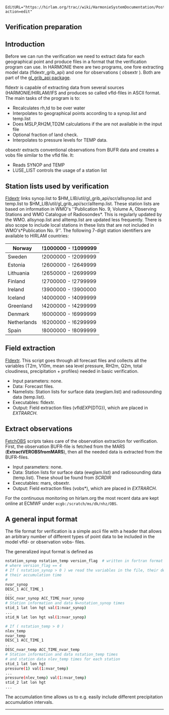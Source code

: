 ```@meta
EditURL="https://hirlam.org/trac//wiki/HarmonieSystemDocumentation/PostPP/Extract4verification?action=edit"
```

## Verification preparation
## Introduction

Before we can run the verification we need to extract data for each geographical point and produce files in a format that the verification program can use. In HARMONIE there are two programs, one fore extracting model data (fldextr_grib_api) and one for observations ( obsextr ). Both are part of the [gl_grib_api package](https://hirlam.org/trac/browser/Harmonie/util/gl_grib_api?rev=release-43h2.beta.3). 

  fldextr is capable of extracting data from several sources (HARMONIE/HIRLAM/IFS and produces so called vfld-files in ASCII format. The main tasks of the program is to:

   - Recalculates rh,td to be over water
   - Interpolates to geographical points according to a synop.list and temp.list
   - Does MSLP,RH2M,TD2M calculations if the are not available in the input file
   - Optional fraction of land check.
   - Interpolates to pressure levels for TEMP data.

  obsextr extracts conventional observations from BUFR data and creates a vobs file similar to the vfld file. It:

   - Reads SYNOP and TEMP
   - LUSE_LIST controls the usage of a station list

## Station lists used by verification
[Fldextr](https://hirlam.org/trac/browser/Harmonie/scr/Fldextr?rev=release-43h2.beta.3) links  synop.list to $HM_LIB/util/gl_grib_api/scr/allsynop.list  and temp.list to $HM_LIB/util/gl_grib_api/scr/alltemp.list. These station lists are based on information in WMO's ''Publication No. 9, Volume A, Observing Stations 
and WMO Catalogue of Radiosondes*. This is regularly updated by the WMO. allsynop.list and alltemp.list are updated less frequently. There is also scope to include local stations in these lists that are not included in WMO's*Publication No. 9''. The following 7-digit station identifiers are available to HIRLAM countries:

|Norway       |!1000000 - !1099999 |
| --- | --- |
|Sweden       |!2000000 - !2099999 |
|Estonia      |!2600000 - !2649999 |
|Lithuania    |!2650000 - !2699999 |
|Finland      |!2700000 - !2799999 |
|Ireland      |!3900000 - !3900000 |
|Iceland      |!4000000 - !4099999 |
|Greenland    |!4200000 - !4299999 |
|Denmark      |!6000000 - !6999999 |
|Netherlands  |!6200000 - !6299999 |
|Spain        |!8000000 - !8099999 |

## Field extraction

[Fldextr](https://hirlam.org/trac/browser/Harmonie/scr/Fldextr?rev=release-43h2.beta.3). This script goes through all forecast files and 
collects all the variables (T2m, V10m, mean sea level pressure, RH2m, Q2m, total cloudiness, precipitation + profiles) 
needed in basic verification.

 * Input parameters: none.
 * Data: Forecast files.
 * Namelists: Station lists for surface data (ewglam.list) and radiosounding data (temp.list).
 * Executables: fldextr.
 * Output: Field extraction files (vfld${EXP}${DTG}), which are placed in *EXTRARCH*.

## Extract observations

[FetchOBS](https://hirlam.org/trac/browser/Harmonie/scr/FetchOBS?rev=release-43h2.beta.3) scripts takes care of the observation 
extraction for verification. First, the observation BUFR-file is fetched from the MARS (**ExtractVEROBSfromMARS**), 
then all the needed data is extracted from the BUFR-files.

 * Input parameters: none.  
 * Data:  Station lists for surface data (ewglam.list) and radiosounding data (temp.list). These shoud be found from *SCRDIR*  
 * Executables: mars, obsextr.  
 * Output: Field extraction files (vobs*), which are placed in *EXTRARCH*.

For the continuous monitoring on hirlam.org the most recent data are kept online at ECMWF under `ecgb:/scratch/ms/dk/nhz/OBS`.

## A general input format

The file format for verification is a simple ascii file with a header that allows an arbitrary number of different types of point data to be included in the model vfld- or observation vobs- files.

The generalized input format is defined as 

```bash
nstation_synop nstation_temp version_flag  # written in fortran format '(1x,3I6)' )
# where version_flag == 4
# If ( nstation_synop > 0 ) we read the variables in the file, their descriptors and
# their accumulation time
#
nvar_synop
DESC_1 ACC_TIME_1
...
DESC_nvar_synop ACC_TIME_nvar_synop
# Station information and data N=nstation_synop times
stid_1 lat lon hgt val(1:nvar_synop)
...
stid_N lat lon hgt val(1:nvar_synop)

# If ( nstation_temp > 0 )
nlev_temp
nvar_temp
DESC_1 ACC_TIME_1
..
DESC_nvar_temp ACC_TIME_nvar_temp
# Station information and data nstation_temp times
# and station data nlev_temp times for each station
stid_1 lat lon hgt
pressure(1) val(1:nvar_temp)
...
pressure(nlev_temp) val(1:nvar_temp)
stid_2 lat lon hgt
...
```

The accumulation time allows us to e.g. easily include different precipitation accumulation intervals.


----


